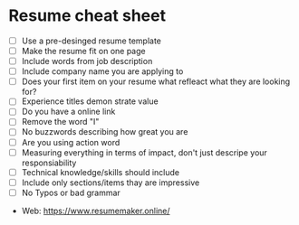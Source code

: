 # Resume cheat sheet
- [ ] Use a pre-desinged resume template
- [ ] Make the resume fit on one page
- [ ] Include words from job description
- [ ] Include company name you are applying to 
- [ ] Does your first item on your resume what refleact what they are looking for?
- [ ] Experience titles demon strate value
- [ ] Do you have a online link
- [ ] Remove the word "I"
- [ ] No buzzwords describing how great you are
- [ ] Are you using action word
- [ ] Measuring everything in terms of impact, don't just descripe your responsiability
- [ ] Technical knowledge/skills should include
- [ ] Include only sections/items thay are impressive
- [ ] No Typos or bad grammar

- Web: https://www.resumemaker.online/
